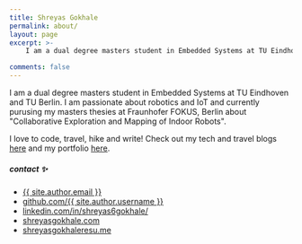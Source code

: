 ```yaml
---
title: Shreyas Gokhale
permalink: about/
layout: page
excerpt: >-
    I am a dual degree masters student in Embedded Systems at TU Eindhoven and TU Berlin. I am passionate about robotics and IoT and currently purusing my masters thesies at Fraunhofer FOKUS, Berlin about "Collaborative Exploration and Mapping of Indoor Robots".

comments: false
---
```


I am a dual degree masters student in Embedded Systems at TU Eindhoven and TU Berlin. I am passionate about robotics and IoT and currently purusing my masters thesies at Fraunhofer FOKUS, Berlin about "Collaborative Exploration and Mapping of Indoor Robots".

I love to code, travel, hike and write! Check out my tech and travel blogs [here](https://shreyasgokhale.com/) and my portfolio [here](https://www.shreyasgokhaleresu.me/).

##### contact ✨

- [{{ site.author.email }}](mailto:me@shreyasgokhale.com)
- [github.com/{{ site.author.username }}](https://github.com/shreyasgokhale)
- [linkedin.com/in/shreyas6gokhale/](https://www.linkedin.com/in/shreyas6gokhale/)
- [shreyasgokhale.com](https://shreyasgokhale.com/)
- [shreyasgokhaleresu.me](https://www.shreyasgokhaleresu.me/)